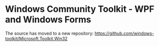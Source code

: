 # Windows Community Toolkit - WPF and Windows Forms

The source has moved to a new repository: https://github.com/windows-toolkit/Microsoft.Toolkit.Win32